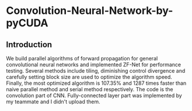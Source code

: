 # Convolution-Neural-Network-by-pyCUDA
## Introduction
We build parallel algorithms of forward propagation for general convolutional neural networks and implemented ZF-Net for performance testing. Several methods include tiling, diminishing control divergence and carefully setting block size are used to optimize the algorithm speed. Finally, the most optimized algorithm is 107.35% and 1287 times faster than naive parallel method and serial method respectively.
The code is the convolution part of CNN. Fully-connected layer part was implemented by my teammate and I didn't upload them.
